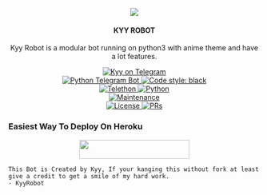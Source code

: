 <p align="center">
  <img src="https://telegra.ph/file/9cfdd23df00b814cd9ca3.jpg">
</p>

<h4><p align="center"> KYY ROBOT </p></h4>

<p align="center">Kyy Robot is a modular bot running on python3 with anime theme and have a lot features.</p>

<p align="center">
<a href="https://t.me/Nastymusiicbot"> <img src="https://img.shields.io/badge/Nasty-musiicbot-blue?&logo=telegram" alt="Kyy on Telegram" /> </a><br>
<a href="https://python-telegram-bot.org"> <img src="https://img.shields.io/badge/PTB-13.8.1-white?&style=flat-round&logo=github" alt="Python Telegram Bot" /> </a>
<a href="https://github.com/psf/black"><img alt="Code style: black" src="https://img.shields.io/badge/code%20style-black-000000.svg"></a><br>
<a href="https://docs.telethon.dev"> <img src="https://img.shields.io/badge/Telethon-1.23.0-red?&style=flat-round&logo=github" alt="Telethon" /> </a>
<a href="https://docs.python.org"> <img src="https://img.shields.io/badge/Python-3.9.7-purple?&style=flat-round&logo=python" alt="Python" /> </a><br>
<a href="https://GitHub.com/muhammadrizky16/KyyRobot"> <img src="https://img.shields.io/badge/Maintained-Yes-yellow.svg" alt="Maintenance" /> </a><br>
<a href="https://github.com/muhammadrizky16/KyyRobot/blob/main/LICENSE"> <img src="https://img.shields.io/badge/License-GPLv3-blue.svg" alt="License" /> </a>
<a href="https://makeapullrequest.com"> <img src="https://img.shields.io/badge/PRs-Welcome-blue.svg?style=flat-round" alt="PRs" /> </a>
</p>

### Easiest Way To Deploy On Heroku 

<p align="center"><a href="https://heroku.com/deploy?template=https://github.com/muhammadrizky16/KyyRobot"> <img src="https://img.shields.io/badge/Deploy%20To%20Heroku-blue?style=for-the-badge&logo=heroku" width="220" height="38.45"/></a></p>

```
This Bot is Created by Kyy, If your kanging this without fork at least give a credit to get a smile of my hard work. 
- KyyRobot
```
